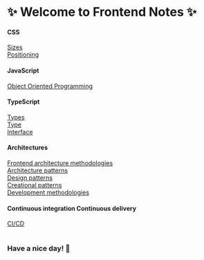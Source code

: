 # ✨ Welcome to Frontend Notes ✨

#### CSS
[Sizes](./Notes/CSS/Sizes/main.md)\
[Positioning](./Notes/CSS/Positioning/main.md)


#### JavaScript

[Object Oriented Programming](./Notes/OOP/main.md)<br>

#### TypeScript

[Types](./Notes/TS/Types.md)<br>
[Type](./Notes/TS/Type.md)<br>
[Interface](./Notes/TS/Interface.md)<br>


#### Architectures

[Frontend architecture methodologies](./Notes/FrontendArcitectureMethodologies/main.md)<br>
[Architecture patterns](./Notes/ArchitecturePatterns/main.md)<br>
[Design patterns](./Notes/DesignPatterns/main.md)<br>
[Creational patterns](./Notes/CreationalPatterns/main.md)<br>
[Development methodologies](./Notes/DevelopmentMethodologies/main.md)<br>

#### Continuous integration Continuous delivery

[CI/CD](./Notes/CICD/main.md)

#

### Have a nice day! 🫶

